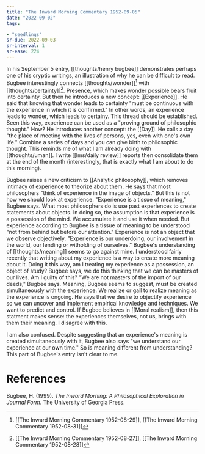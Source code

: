 ```yaml
---
title: "The Inward Morning Commentary 1952-09-05"
date: "2022-09-02"
tags:

- "seedlings"
sr-due: 2022-09-03
sr-interval: 1
sr-ease: 224
---
```


In his September 5 entry, [[thoughts/henry bugbee]] demonstrates perhaps one of his cryptic writings, an illustration of why he can be difficult to read. Bugbee interestingly connects [[thoughts/wonder]][^1] with [[thoughts/certainty]][^2]. Presence, which makes wonder possible bears fruit into certainty. But then he introduces a new concept: [[Experience]]. He said that knowing that wonder leads to certainty "must be continuous with the experience in which it is confirmed." In other words, an experience leads to wonder, which leads to certainy. This thread should be established. Seen this way, experience can be used as a "proving ground of philosophic thought." How? He introduces another concept: the [[Day]]. He calls a day "the place of meeting with the lives of persons, yes, even with one's own life." Combine a series of days and you can give birth to philosophic thought. This reminds me of what I am already doing with [[thoughts/uman]]. I write [[lms/daily review]] reports then consolidate them at the end of the month (interestingly, that is exactly what I am about to do this morning).

Bugbee raises a new criticism to [[Analytic philosophy]], which removes intimacy of experience to theorize about them. He says that most philosophers "think of experience in the image of objects." But this is not how we should look at experience. "Experience is a tissue of meaning," Bugbee says. What most philosophers do is use past experiences to create statements about objects. In doing so, the assumption is that experience is a possession of the mind. We accumulate it and use it when needed. But experience according to Bugbee is a tissue of meaning to be understood "not from behind but before our attention." Experience is not an object that we observe objectively. "Experience is our underdoing, our involvement in the world, our lending or witholding of ourselves." Bugbee's understanding of [[thoughts/meaning]] seems to go against mine. I understood fairly recently that writing about my experience is a way to create more meaning about it. Doing it this way, am I treating my experience as a possession, an object of study? Bugbee says, we do this thinking that we can be masters of our lives. Am I guilty of this? "We are not masters of the import of our deeds," Bugbee says. Meaning, Bugbee seems to suggest, must be created simultaneously with the experience. We realize or gail to realize meaning as the experience is ongoing. He says that we desire to objectify experience so we can uncover and implement empirical knowledge and techniques. We want to predict and control. If Bugbee believes in [[Moral realism]], then this statment makes sense: the experiences themselves, not us, brings with them their meaning. I disagree with this.

I am also confused. Despite suggesting that an experience's meaning is created simultaneously with it, Bugbee also says "we understand our experience at our own time." So is meaning different from understanding? This part of Bugbee's entry isn't clear to me.

# References

Bugbee, H. (1999). _The Inward Morning: A Philosophical Exploration in Journal Form_. The University of Georgia Press.

[^1]:  [[The Inward Morning Commentary 1952-08-29]], [[The Inward Morning Commentary 1952-08-31]]
[^2]: [[The Inward Morning Commentary 1952-08-27]], [[The Inward Morning Commentary 1952-08-28]]